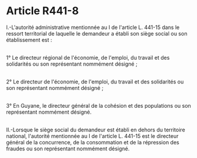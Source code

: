 # Article R441-8

<p>I.-L'autorité administrative mentionnée au I de l'article L. 441-15 dans le ressort territorial de laquelle le demandeur a établi son siège social ou son établissement est :<br/><br/>

1° Le directeur régional de l'économie, de l'emploi, du travail et des solidarités ou son représentant nommément désigné ;<br/><br/>

2° Le directeur de l'économie, de l'emploi, du travail et des solidarités ou son représentant nommément désigné ;<br/><br/>

3° En Guyane, le directeur général de la cohésion et des populations ou son représentant nommément désigné.<br/><br/>

II.-Lorsque le siège social du demandeur est établi en dehors du territoire national, l'autorité mentionnée au I de l'article L. 441-15 est le directeur général de la concurrence, de la consommation et de la répression des fraudes ou son représentant nommément désigné.</p>